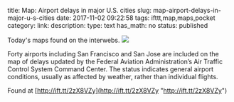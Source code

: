 title: Map: Airport delays in major U.S. cities
slug: map-airport-delays-in-major-u-s-cities
date: 2017-11-02 09:22:58
tags: ifttt,map,maps,pocket
category: 
link: 
description: 
type: text
has_math: no
status: published

Today's maps found on the interwebs. ![](http://ift.tt/eA8V8J)  
  

Forty airports including San Francisco and San Jose are included on the map of delays updated by the Federal Aviation Administration’s Air Traffic Control System Command Center. The status indicates general airport conditions, usually as affected by weather, rather than individual flights.  
  

Found at [http://ift.tt/2zX8VZy](http://ift.tt/2zX8VZy "http://ift.tt/2zX8VZy")



